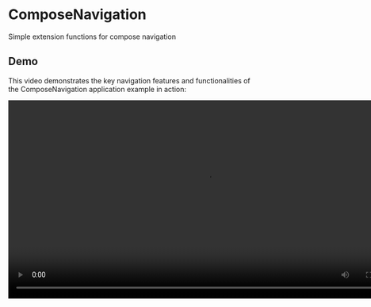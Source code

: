# ComposeNavigation
Simple extension functions for compose navigation

## Demo
This video demonstrates the key navigation features and functionalities of the ComposeNavigation application example in action:

<video controls width="800">
<source src="example/example.gif">
Your browser does not support the video tag.
</video>
